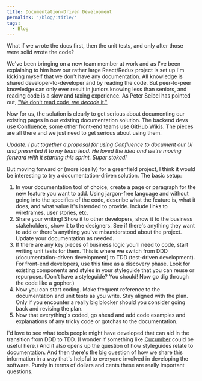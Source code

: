 ```yaml
---
title: Documentation-Driven Development
permalink: '/blog/:title/'
tags:
  - Blog
---
```


What if we wrote the docs first, then the unit tests, and only after those were solid wrote the code?

We've been bringing on a new team member at work and as I've been explaining to him how our rather large React/Redux project is set up I'm kicking myself that we don't have any documentation. All knowledge is shared developer-to-developer and by reading the code. But peer-to-peer knowledge can only ever result in juniors knowing less than seniors, and reading code is a slow and taxing experience. As Peter Seibel has pointed out, ["We don’t read code, we *decode*&nbsp;it."](http://www.gigamonkeys.com/code-reading/)

Now for us, the solution is clearly to get serious about documenting our existing pages in our existing documentation solution. The backend devs use [Confluence](https://www.atlassian.com/software/confluence); some other front-end teams use [GitHub Wikis](https://help.github.com/articles/about-github-wikis/). The pieces are all there and we just need to get serious about using them.

*Update: I put together a proposal for using Confluence to document our UI and presented it to my team lead. He loved the idea and we're moving forward with it starting this sprint. Super stoked!*

But moving forward or (more ideally) for a greenfield project, I think it would be interesting to try a documentation-driven solution. The basic setup:

1. In your documentation tool of choice, create a page or paragraph for the new feature you want to add. Using jargon-free language and without going into the specifics of the code, describe what the feature is, what it does, and what value it's intended to provide. Include links to wireframes, user stories, etc.
2. Share your writing! Show it to other developers, show it to the business stakeholders, show it to the designers. See if there's anything they want to add or there's anything you've misunderstood about the project. Update your documentation as needed.
3. If there are any key pieces of business logic you'll need to code, start writing unit tests for them. This is where we switch from DDD (documentation-driven development) to TDD (test-driven development). For front-end developers, use this time as a discovery phase. Look for existing components and styles in your styleguide that you can reuse or repurpose. (Don't have a styleguide? You should! Now go dig through the code like a gopher.)
4. Now you can start coding. Make frequent reference to the documentation and unit tests as you write. Stay aligned with the plan. Only if you encounter a really big blocker should you consider going back and revising the plan.&nbsp;
5. Now that everything's coded, go ahead and add code examples and explanations of any tricky code or gotchas to the documentation.

I'd love to see what tools people might have developed that can aid in the transition from DDD to TDD. (I wonder if something like [Cucumber](https://cucumber.io/)&nbsp;could be useful here.) And it also opens up the question of how styleguides relate to documentation. And then there's the big question of how we share this information in a way that's helpful to everyone involved in developing the software. Purely in terms of dollars and cents these are really important questions.